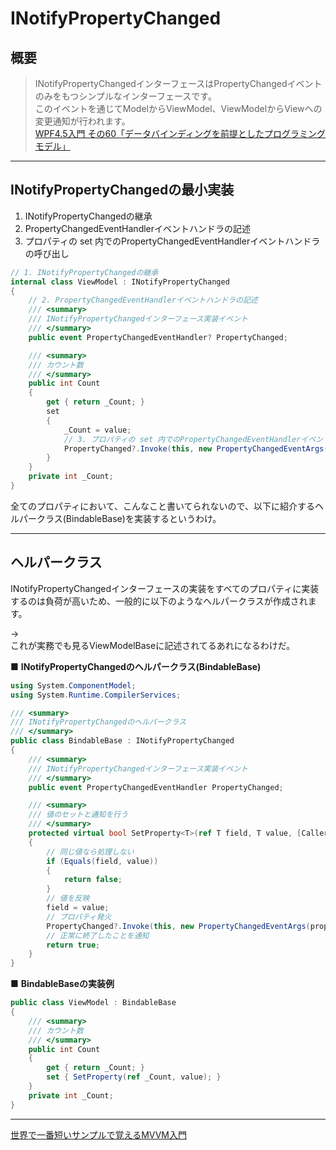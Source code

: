 # INotifyPropertyChanged

## 概要

>INotifyPropertyChangedインターフェースはPropertyChangedイベントのみをもつシンプルなインターフェースです。  
>このイベントを通じてModelからViewModel、ViewModelからViewへの変更通知が行われます。  
[WPF4.5入門 その60「データバインディングを前提としたプログラミングモデル」](https://blog.okazuki.jp/entry/2014/12/23/180413)  

---

## INotifyPropertyChangedの最小実装

1. INotifyPropertyChangedの継承  
2. PropertyChangedEventHandlerイベントハンドラの記述  
3. プロパティの set 内でのPropertyChangedEventHandlerイベントハンドラの呼び出し  

``` C# : INotifyPropertyChangedの最小実装
// 1. INotifyPropertyChangedの継承
internal class ViewModel : INotifyPropertyChanged
{
    // 2. PropertyChangedEventHandlerイベントハンドラの記述
    /// <summary>
    /// INotifyPropertyChangedインターフェース実装イベント
    /// </summary>
    public event PropertyChangedEventHandler? PropertyChanged;

    /// <summary>
    /// カウント数
    /// </summary>
    public int Count
    {
        get { return _Count; }
        set
        {
            _Count = value;
            // 3. プロパティの set 内でのPropertyChangedEventHandlerイベントハンドラの呼び出し
            PropertyChanged?.Invoke(this, new PropertyChangedEventArgs(nameof(Count)));
        }
    }
    private int _Count;
}
```

全てのプロパティにおいて、こんなこと書いてられないので、以下に紹介するヘルパークラス(BindableBase)を実装するというわけ。  

---

## ヘルパークラス

INotifyPropertyChangedインターフェースの実装をすべてのプロパティに実装するのは負荷が高いため、一般的に以下のようなヘルパークラスが作成されます。  

→  
これが実務でも見るViewModelBaseに記述されてるあれになるわけだ。  

■ **INotifyPropertyChangedのヘルパークラス(BindableBase)**  

``` C# : INotifyPropertyChangedのヘルパークラス(BindableBase)
using System.ComponentModel;
using System.Runtime.CompilerServices;

/// <summary>
/// INotifyPropertyChangedのヘルパークラス
/// </summary>
public class BindableBase : INotifyPropertyChanged
{
    /// <summary>
    /// INotifyPropertyChangedインターフェース実装イベント
    /// </summary>
    public event PropertyChangedEventHandler PropertyChanged;

    /// <summary>
    /// 値のセットと通知を行う
    /// </summary>
    protected virtual bool SetProperty<T>(ref T field, T value, [CallerMemberName] string propertyName = null)
    {
        // 同じ値なら処理しない
        if (Equals(field, value))
        {
            return false;
        }
        // 値を反映
        field = value;
        // プロパティ発火
        PropertyChanged?.Invoke(this, new PropertyChangedEventArgs(propertyName));
        // 正常に終了したことを通知
        return true;
    }
}
```

■ **BindableBaseの実装例**  

``` C# : BindableBaseの実装例
public class ViewModel : BindableBase
{
    /// <summary>
    /// カウント数
    /// </summary>
    public int Count
    {
        get { return _Count; }
        set { SetProperty(ref _Count, value); }
    }
    private int _Count;
}
```

---

[世界で一番短いサンプルで覚えるMVVM入門](https://resanaplaza.com/%E4%B8%96%E7%95%8C%E3%81%A7%E4%B8%80%E7%95%AA%E7%9F%AD%E3%81%84%E3%82%B5%E3%83%B3%E3%83%97%E3%83%AB%E3%81%A7%E8%A6%9A%E3%81%88%E3%82%8Bmvvm%E5%85%A5%E9%96%80/)  
